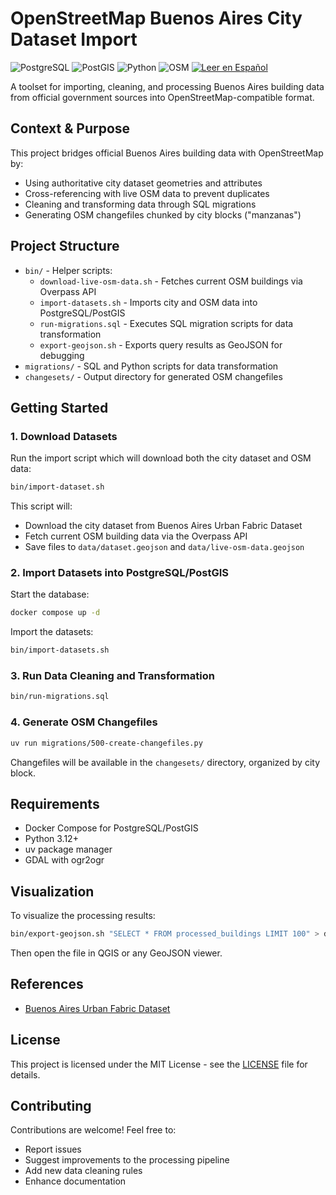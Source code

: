 # OpenStreetMap Buenos Aires City Dataset Import

![PostgreSQL](https://img.shields.io/badge/PostgreSQL-316192?style=flat-square&logo=postgresql&logoColor=white)
![PostGIS](https://img.shields.io/badge/PostGIS-4169E1?style=flat-square&logo=postgresql&logoColor=white)
![Python](https://img.shields.io/badge/Python-3776AB?style=flat-square&logo=python&logoColor=white)
![OSM](https://img.shields.io/badge/OpenStreetMap-7EBC6F?style=flat-square&logo=openstreetmap&logoColor=white)
[![Leer en Español](https://img.shields.io/badge/%F0%9F%87%A6%F0%9F%87%B7-Leer_en_Espa%C3%B1ol-6CACE4?style=flat-square)](README.es.md)

A toolset for importing, cleaning, and processing Buenos Aires building data from
official government sources into OpenStreetMap-compatible format.

## Context & Purpose

This project bridges official Buenos Aires building data with OpenStreetMap by:

- Using authoritative city dataset geometries and attributes
- Cross-referencing with live OSM data to prevent duplicates
- Cleaning and transforming data through SQL migrations
- Generating OSM changefiles chunked by city blocks ("manzanas")

## Project Structure

- `bin/` - Helper scripts:
  - `download-live-osm-data.sh` - Fetches current OSM buildings via Overpass API
  - `import-datasets.sh` - Imports city and OSM data into PostgreSQL/PostGIS
  - `run-migrations.sql` - Executes SQL migration scripts for data transformation
  - `export-geojson.sh` - Exports query results as GeoJSON for debugging
- `migrations/` - SQL and Python scripts for data transformation
- `changesets/` - Output directory for generated OSM changefiles

## Getting Started

### 1. Download Datasets

Run the import script which will download both the city dataset and OSM data:

```sh
bin/import-dataset.sh
```

This script will:

- Download the city dataset from Buenos Aires Urban Fabric Dataset
- Fetch current OSM building data via the Overpass API
- Save files to `data/dataset.geojson` and `data/live-osm-data.geojson`

### 2. Import Datasets into PostgreSQL/PostGIS

Start the database:

```sh
docker compose up -d
```

Import the datasets:

```sh
bin/import-datasets.sh
```

### 3. Run Data Cleaning and Transformation

```sh
bin/run-migrations.sql
```

### 4. Generate OSM Changefiles

```sh
uv run migrations/500-create-changefiles.py
```

Changefiles will be available in the `changesets/` directory, organized by city block.

## Requirements

- Docker Compose for PostgreSQL/PostGIS
- Python 3.12+
- uv package manager
- GDAL with ogr2ogr

## Visualization

To visualize the processing results:

```sh
bin/export-geojson.sh "SELECT * FROM processed_buildings LIMIT 100" > debug.geojson
```

Then open the file in QGIS or any GeoJSON viewer.

## References

- [Buenos Aires Urban Fabric Dataset](https://data.buenosaires.gob.ar/dataset/tejido-urbano)

## License

This project is licensed under the MIT License -
see the [LICENSE](LICENSE.md) file for details.

## Contributing

Contributions are welcome! Feel free to:

- Report issues
- Suggest improvements to the processing pipeline
- Add new data cleaning rules
- Enhance documentation
